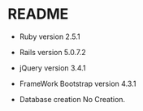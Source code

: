 # README

* Ruby version
  2.5.1

* Rails version
  5.0.7.2

* jQuery version
  3.4.1

* FrameWork
  Bootstrap version 4.3.1

* Database creation
  No Creation.
